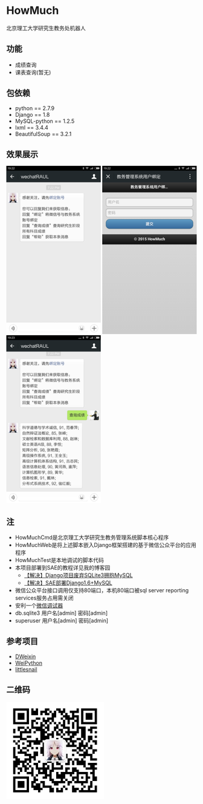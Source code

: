 # HowMuch
北京理工大学研究生教务处机器人

## 功能
* 成绩查询
* 课表查询(暂无)

## 包依赖
* python == 2.7.9
* Django == 1.8
* MySQL-python == 1.2.5
* lxml == 3.4.4
* BeautifulSoup == 3.2.1

## 效果展示
<img src='/Effect_Picture/Screenshot_2015-08-01-19-22-48.png' width=250 />
<img src='/Effect_Picture/Screenshot_2015-08-01-19-22-55.png' width=250 />
<img src='/Effect_Picture/Screenshot_2015-08-01-19-23-44.png' width=250 />

## 注
- HowMuchCmd是北京理工大学研究生教务管理系统脚本核心程序
- HowMuchWeb是将上述脚本嵌入Django框架搭建的基于微信公众平台的应用程序
- HowMuchTest是本地调试的脚本代码
- 本项目部署到SAE的教程详见我的博客园
  + [【解决】Django项目废弃SQLite3拥抱MySQL](http://www.cnblogs.com/raul-ac/p/4181295.html)
  + [【解决】SAE部署Django1.6+MySQL](http://www.cnblogs.com/raul-ac/p/4183400.html)
- 微信公众平台接口调用仅支持80端口，本机80端口被sql server reporting services服务占用需关闭
- 安利一个[微信调试器](http://debug.fangbei.org/)
- db.sqlite3 用户名[admin] 密码[admin]
- superuser 用户名[admin] 密码[admin]

## 参考项目
* [DWeixin](https://github.com/manyunkai/DWeixin)
* [WeiPython](https://github.com/PegasusWang/WeiPython)
* [littlesnail](https://github.com/liushuaikobe/littlesnail)

## 二维码
![Alt text](/Effect_Picture/qrcode_for_gh_bd2412043977_258.jpg)
